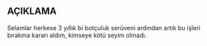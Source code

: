 ## AÇIKLAMA
Selamlar herkese 3 yıllık bi botçuluk serüveni ardından artık  bu işleri bırakma kararı aldım, kimseye kötü seyim olmadı.
